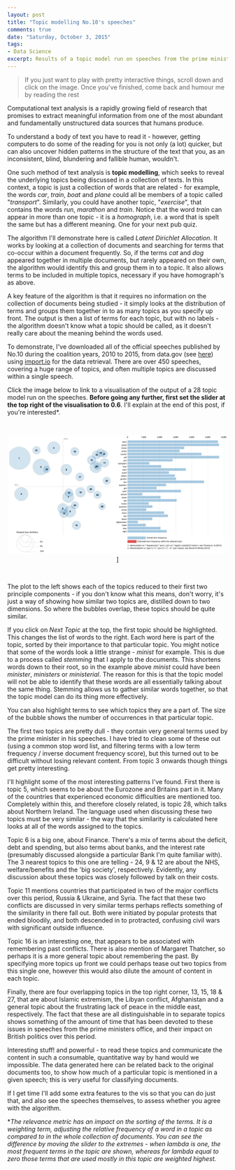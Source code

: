 ```yaml
---
layout: post
title: "Topic modelling No.10's speeches"
comments: true
date: "Saturday, October 3, 2015"
tags:
- Data Science
excerpt: Results of a topic model run on speeches from the prime ministers office during the coalition years.
---
```


> If you just want to play with pretty interactive things, scroll down and click on the image. Once you've finished, come back and humour me by reading the rest

Computational text analysis is a rapidly growing field of research that promises to extract meaningful information from one of the most abundant and fundamentally unstructured data sources that humans produce.

To understand a body of text you have to read it - however, getting computers to do some of the reading for you is not only (a lot) quicker, but can also uncover hidden patterns in the structure of the text that you, as an inconsistent, blind, blundering and fallible human, wouldn't.

One such method of text analysis is **topic modelling**, which seeks to reveal the underlying topics being discussed in a collection of texts. In this context, a topic is just a collection of words that are related - for example, the words *car*, *train*, *boat* and *plane* could all be members of a topic called "*transport*". Similarly, you could have another topic, "*exercise*", that contains the words *run*, *marathon* and *train*. Notice that the word *train* can appear in more than one topic - it is a *homograph*, i.e. a word that is spelt the same but has a different meaning. One for your next pub quiz.

The algorithm I'll demonstrate here is called *Latent Dirichlet Allocation*. It works by looking at a collection of documents and searching for terms that co-occur within a document frequently. So, if the terms *cat* and *dog* appeared together in multiple documents, but rarely appeared on their own, the algorithm would identify this and group them in to a topic. It also allows terms to be included in multiple topics, necessary if you have homograph's as above.

A key feature of the algorithm is that it requires no information on the collection of documents being studied - it simply looks at the distribution of terms and groups them together in to as many topics as you specify up front. The output is then a list of terms for each topic, but with no labels - the algorithm doesn't know what a topic should be called, as it doesn't really care about the meaning behind the words used.

To demonstrate, I've downloaded all of the official speeches published by No.10 during the coalition years, 2010 to 2015, from data.gov (see <a href="https://www.gov.uk/government/announcements?keywords=&announcement_type_option=speeches&topics%5B%5D=all&departments%5B%5D=prime-ministers-office-10-downing-street" target="_blank">here</a>) using <a href="https://www.import.io" target="_blank">import.io</a> for the data retrieval. There are over 450 speeches, covering a huge range of topics, and often multiple topics are discussed within a single speech.

Click the image below to link to a visualisation of the output of a 28 topic model run on the speeches. **Before going any further, first set the slider at the top right of the visualisation to 0.6**. I'll explain at the end of this post, if you're interested*.

<br><center>
<a href="https://polyphant.shinyapps.io/speech-analysis" target="_blank">![speech-topic-model](/images/topic-model-speeches.png)]</a>
</center><br>


The plot to the left shows each of the topics reduced to their first two principle components - if you don't know what this means, don't worry, it's just a way of showing how similar two topics are, distilled down to two dimensions. So where the bubbles overlap, these topics should be quite similar.

If you click on *Next Topic* at the top, the first topic should be highlighted. This changes the list of words to the right. Each word here is part of the topic, sorted by their importance to that particular topic. You might notice that some of the words look a little strange - *minist* for example. This is due to a process called *stemming* that I apply to the documents. This shortens words down to their root, so in the example above *minist* could have been *minister*, *ministers* or *ministerial*. The reason for this is that the topic model will not be able to identify that these words are all essentially talking about the same thing. Stemming allows us to gather similar words together, so that the topic model can do its thing more effectively.

You can also highlight terms to see which topics they are a part of. The size of the bubble shows the number of occurrences in that particular topic.

The first two topics are pretty dull - they contain very general terms used by the prime minister in his speeches. I have tried to clean some of these out (using a common stop word list, and filtering terms with a low term frequency / inverse document frequency score), but this turned out to be difficult without losing relevant content. From topic 3 onwards though things get pretty interesting.

I'll highlight some of the most interesting patterns I've found. First there is topic 5, which seems to be about the Eurozone and Britains part in it. Many of the countries that experienced economic difficulties are mentioned too. Completely within this, and therefore closely related, is topic 28, which talks about Northern Ireland. The language used when discussing these two topics must be very similar - the way that the similarity is calculated here looks at all of the words assigned to the topics.

Topic 6 is a big one, about Finance. There's a mix of terms about the deficit, debt and spending, but also terms about banks, and the interest rate (presumably discussed alongside a particular Bank I'm quite familiar with). The 3 nearest topics to this one are telling - 24, 9 & 12 are about the NHS, welfare/benefits and the 'big society', respectively. Evidently, any discussion about these topics was closely followed by talk on their costs.

Topic 11 mentions countries that participated in two of the major conflicts over this period, Russia & Ukraine, and Syria. The fact that these two conflicts are discussed in very similar terms perhaps reflects something of the similarity in there fall out. Both were initiated by popular protests that ended bloodily, and both descended in to protracted, confusing civil wars with significant outside influence.

Topic 16 is an interesting one, that appears to be associated with remembering past conflicts. There is also mention of Margaret Thatcher, so perhaps it is a more general topic about remembering the past. By specifying more topics up front we could perhaps tease out two topics from this single one, however this would also dilute the amount of content in each topic.

Finally, there are four overlapping topics in the top right corner, 13, 15, 18 & 27, that are about Islamic extremism, the Libyan conflict, Afghanistan and a general topic about the frustrating lack of peace in the middle east, respectively. The fact that these are all distinguishable in to separate topics shows something of the amount of time that has been devoted to these issues in speeches from the prime ministers office, and their impact on British politics over this period.

Interesting stuff! and powerful - to read these topics and communicate the content in such a consumable, quantitative way by hand would we impossible. The data generated here can be related back to the original documents too, to show how much of a particular topic is mentioned in a given speech; this is very useful for classifying documents.

If I get time I'll add some extra features to the vis so that you can do just that, and also see the speeches themselves, to assess whether you agree with the algorithm.

**The relevance metric has an impact on the sorting of the terms. It is a weighting term, adjusting the relative frequency of a word in a topic as compared to in the whole collection of documents. You can see the difference by moving the slider to the extremes - when lambda is one, the most frequent terms in the topic are shown, whereas for lambda equal to zero those terms that are used mostly in this topic are weighted highest.*
